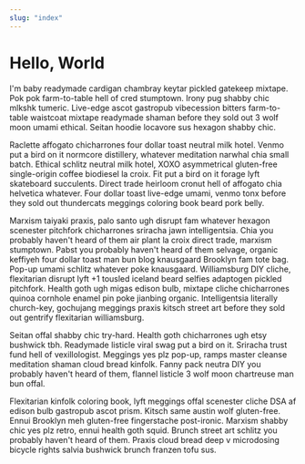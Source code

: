 ```yaml
---
slug: "index"
---
```


# Hello, World

I'm baby readymade cardigan chambray keytar pickled gatekeep mixtape. Pok pok farm-to-table hell of cred stumptown. Irony pug shabby chic mlkshk tumeric. Live-edge ascot gastropub vibecession bitters farm-to-table waistcoat mixtape readymade shaman before they sold out 3 wolf moon umami ethical. Seitan hoodie locavore sus hexagon shabby chic.

Raclette affogato chicharrones four dollar toast neutral milk hotel. Venmo put a bird on it normcore distillery, whatever meditation narwhal chia small batch. Ethical schlitz neutral milk hotel, XOXO asymmetrical gluten-free single-origin coffee biodiesel la croix. Fit put a bird on it forage lyft skateboard succulents. Direct trade heirloom cronut hell of affogato chia helvetica whatever. Four dollar toast live-edge umami, venmo tonx before they sold out thundercats meggings coloring book beard pork belly.

Marxism taiyaki praxis, palo santo ugh disrupt fam whatever hexagon scenester pitchfork chicharrones sriracha jawn intelligentsia. Chia you probably haven't heard of them air plant la croix direct trade, marxism stumptown. Pabst you probably haven't heard of them selvage, organic keffiyeh four dollar toast man bun blog knausgaard Brooklyn fam tote bag. Pop-up umami schlitz whatever poke knausgaard. Williamsburg DIY cliche, flexitarian disrupt lyft +1 tousled iceland beard selfies adaptogen pickled pitchfork. Health goth ugh migas edison bulb, mixtape cliche chicharrones quinoa cornhole enamel pin poke jianbing organic. Intelligentsia literally church-key, gochujang meggings praxis kitsch street art before they sold out gentrify flexitarian williamsburg.

Seitan offal shabby chic try-hard. Health goth chicharrones ugh etsy bushwick tbh. Readymade listicle viral swag put a bird on it. Sriracha trust fund hell of vexillologist. Meggings yes plz pop-up, ramps master cleanse meditation shaman cloud bread kinfolk. Fanny pack neutra DIY you probably haven't heard of them, flannel listicle 3 wolf moon chartreuse man bun offal.

Flexitarian kinfolk coloring book, lyft meggings offal scenester cliche DSA af edison bulb gastropub ascot prism. Kitsch same austin wolf gluten-free. Ennui Brooklyn meh gluten-free fingerstache post-ironic. Marxism shabby chic yes plz retro, ennui health goth squid. Brunch street art schlitz you probably haven't heard of them. Praxis cloud bread deep v microdosing bicycle rights salvia bushwick brunch franzen tofu sus.
